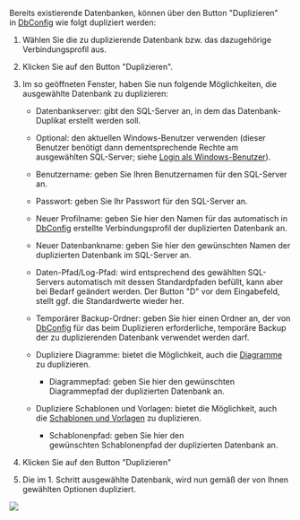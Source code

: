 

Bereits existierende Datenbanken, können über den Button "Duplizieren"
in [DbConfig](dbconfig-verwalten-von-datenbanken) wie folgt dupliziert
werden:

1.  Wählen Sie die zu duplizierende Datenbank bzw. das dazugehörige
    Verbindungsprofil aus. 
2.  Klicken Sie auf den Button "Duplizieren".
3.  Im so geöffneten Fenster, haben Sie nun folgende Möglichkeiten, die
    ausgewählte Datenbank zu duplizieren:
    -   Datenbankserver: gibt den SQL-Server an, in dem das
        Datenbank-Duplikat erstellt werden soll.
    -   Optional: den aktuellen Windows-Benutzer verwenden (dieser
        Benutzer benötigt dann dementsprechende Rechte am ausgewählten
        SQL-Server; siehe [Login als Windows-Benutzer](login-als-windows-benutzer)).

    -   Benutzername: geben Sie Ihren Benutzernamen für den SQL-Server
        an.
    -   Passwort: geben Sie Ihr Passwort für den SQL-Server an.
    -   Neuer Profilname: geben Sie hier den Namen für das automatisch
        in [DbConfig](dbconfig-verwalten-von-datenbanken) erstellte
        Verbindungsprofil der duplizierten Datenbank an.
    -   Neuer Datenbankname: geben Sie hier den gewünschten Namen der
        duplizierten Datenbank im SQL-Server an.
    -   Daten-Pfad/Log-Pfad: wird entsprechend des gewählten SQL-Servers
        automatisch mit dessen Standardpfaden befüllt, kann aber bei
        Bedarf geändert werden. Der Button "D" vor dem Eingabefeld,
        stellt ggf. die Standardwerte wieder her.
    -   Temporärer Backup-Ordner: geben Sie hier einen Ordner an, der
        von [DbConfig](dbconfig-verwalten-von-datenbanken) für das beim
        Duplizieren erforderliche, temporäre Backup der zu
        duplizierenden Datenbank verwendet werden darf.
    -   Dupliziere Diagramme: bietet die Möglichkeit, auch die
        [Diagramme](diagramm) zu duplizieren.
        -   Diagrammepfad: geben Sie hier den gewünschten Diagrammepfad
            der duplizierten Datenbank an.
    -   Dupliziere Schablonen und Vorlagen: bietet die Möglichkeit, auch
        die [Schablonen und Vorlagen](shapes-stencils-und-templates-de) zu
        duplizieren.
        -   Schablonenpfad: geben Sie hier den
            gewünschten Schablonenpfad der duplizierten Datenbank an.

4.  Klicken Sie auf den Button "Duplizieren"
5.  Die im 1. Schritt ausgewählte Datenbank, wird nun gemäß der von
    Ihnen gewählten Optionen dupliziert.

![](//images.ctfassets.net/utx1h0gfm1om/5MG8YeNhjaWmO6cUAAqc2o/08c4f27cea3e4eaecf71ad0723edc823/1017723.png)

